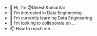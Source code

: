 - 👋 Hi, I’m @DineshKumarSai
- 👀 I’m interested in Data Engineering
- 🌱 I’m currently learning Data Engineering
- 💞️ I’m looking to collaborate on ...
- 📫 How to reach me ...

<!---
DineshKumarSai/DineshKumarSai is a ✨ special ✨ repository because its `README.md` (this file) appears on your GitHub profile.
You can click the Preview link to take a look at your changes.
--->
